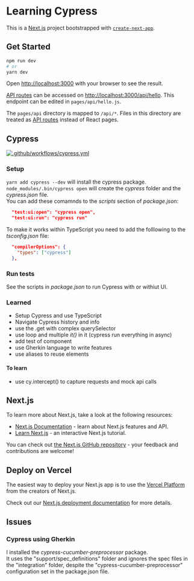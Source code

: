 # Learning Cypress

This is a [Next.js](https://nextjs.org/) project bootstrapped with [`create-next-app`](https://github.com/vercel/next.js/tree/canary/packages/create-next-app).

## Get Started

```bash
npm run dev
# or
yarn dev
```

Open [http://localhost:3000](http://localhost:3000) with your browser to see the result.

[API routes](https://nextjs.org/docs/api-routes/introduction) can be accessed on [http://localhost:3000/api/hello](http://localhost:3000/api/hello). This endpoint can be edited in `pages/api/hello.js`.

The `pages/api` directory is mapped to `/api/*`. Files in this directory are treated as [API routes](https://nextjs.org/docs/api-routes/introduction) instead of React pages.

## Cypress

[![.github/workflows/cypress.yml](https://github.com/alex-piccione/learning.Cypress/actions/workflows/cypress.yml/badge.svg)](https://github.com/alex-piccione/learning.Cypress/actions/workflows/cypress.yml)

### Setup

```yarn add cypress --dev``` will install the cypress package.  
```node_modules/.bin/cypress open``` will create the _cypress_ folder and the _cypress.json_ file.  
You can add these comamnds to the _scripts_ section of _package.json_:
```json
  "test:ui:open": "cypress open",
  "test:ui:run": "cypress run"
```
To make it works within TypeScript you need to add the folllowing to the _tsconfig.json_ file:  
```json
  "compilerOptions": {
    "types": ["cypress"]
  },
```

### Run tests

See the scripts in _package.json_ to run Cypress with or withiut UI.

### Learned
+ Setup Cypress and use TypeScript
+ Navigate Cypress history and info
+ use the .get with complex querySelector
+ use loop and multiple _it()_ in it (cypress run everything in async)
+ add test of component
+ use Gherkin language to write features
+ use aliases to reuse elements

#### To learn
- use cy.intercept() to capture requests and mock api calls


## Next.js

To learn more about Next.js, take a look at the following resources:

- [Next.js Documentation](https://nextjs.org/docs) - learn about Next.js features and API.
- [Learn Next.js](https://nextjs.org/learn) - an interactive Next.js tutorial.

You can check out [the Next.js GitHub repository](https://github.com/vercel/next.js/) - your feedback and contributions are welcome!

## Deploy on Vercel

The easiest way to deploy your Next.js app is to use the [Vercel Platform](https://vercel.com/new?utm_medium=default-template&filter=next.js&utm_source=create-next-app&utm_campaign=create-next-app-readme) from the creators of Next.js.

Check out our [Next.js deployment documentation](https://nextjs.org/docs/deployment) for more details.


## Issues

### Cypress using Gherkin

I installed the _cypress-cucumber-preprocessor_ package.  
It uses the "support/spec_definitions" folder and ignores the spec files in the "integration" folder, 
despite the "cypress-cucumber-preprocessor" configuration set in the package.json file.  